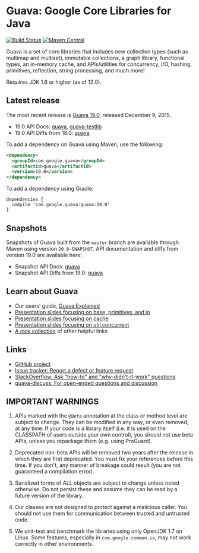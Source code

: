 Guava: Google Core Libraries for Java
=====================================

[![Build Status](https://travis-ci.org/google/guava.svg?branch=master)](https://travis-ci.org/google/guava)
[![Maven Central](https://maven-badges.herokuapp.com/maven-central/com.google.guava/guava/badge.svg)](https://maven-badges.herokuapp.com/maven-central/com.google.guava/guava)

Guava is a set of core libraries that includes new collection types (such as
multimap and multiset), immutable collections, a graph library, functional
types, an in-memory cache, and APIs/utilities for concurrency, I/O, hashing,
primitives, reflection, string processing, and much more!

Requires JDK 1.6 or higher (as of 12.0).

Latest release
--------------

The most recent release is [Guava 19.0][], released December 9, 2015.

- 19.0 API Docs: [guava][guava-release-api-docs], [guava-testlib][testlib-release-api-docs]
- 19.0 API Diffs from 18.0: [guava][guava-release-api-diffs]

To add a dependency on Guava using Maven, use the following:

```xml
<dependency>
  <groupId>com.google.guava</groupId>
  <artifactId>guava</artifactId>
  <version>19.0</version>
</dependency>
```

To add a dependency using Gradle:

```
dependencies {
  compile 'com.google.guava:guava:19.0'
}
```

Snapshots
---------

Snapshots of Guava built from the `master` branch are available through Maven
using version `20.0-SNAPSHOT`. API documentation and diffs from version 19.0
are available here:

- Snapshot API Docs: [guava][guava-snapshot-api-docs]
- Snapshot API Diffs from 19.0: [guava][guava-snapshot-api-diffs]

Learn about Guava
------------------

- Our users' guide, [Guava Explained][]
- [Presentation slides focusing on base, primitives, and io](http://guava-libraries.googlecode.com/files/Guava_for_Netflix_.pdf)
- [Presentation slides focusing on cache]( http://guava-libraries.googlecode.com/files/JavaCachingwithGuava.pdf)
- [Presentation slides focusing on util.concurrent](http://guava-libraries.googlecode.com/files/guava-concurrent-slides.pdf)
- [A nice collection](http://www.tfnico.com/presentations/google-guava) of other helpful links

Links
-----

- [GitHub project](https://github.com/google/guava)
- [Issue tracker: Report a defect or feature request](https://github.com/google/guava/issues/new)
- [StackOverflow: Ask "how-to" and "why-didn't-it-work" questions](https://stackoverflow.com/questions/ask?tags=guava+java)
- [guava-discuss: For open-ended questions and discussion](http://groups.google.com/group/guava-discuss)

IMPORTANT WARNINGS
------------------

1. APIs marked with the `@Beta` annotation at the class or method level
are subject to change. They can be modified in any way, or even
removed, at any time. If your code is a library itself (i.e. it is
used on the CLASSPATH of users outside your own control), you should
not use beta APIs, unless you repackage them (e.g. using ProGuard).

2. Deprecated non-beta APIs will be removed two years after the
release in which they are first deprecated. You must fix your
references before this time. If you don't, any manner of breakage
could result (you are not guaranteed a compilation error).

3. Serialized forms of ALL objects are subject to change unless noted
otherwise. Do not persist these and assume they can be read by a
future version of the library.

4. Our classes are not designed to protect against a malicious caller.
You should not use them for communication between trusted and
untrusted code.

5. We unit-test and benchmark the libraries using only OpenJDK 1.7 on
Linux. Some features, especially in `com.google.common.io`, may not work
correctly in other environments.

[Guava 19.0]: https://github.com/google/guava/wiki/Release19
[guava-release-api-docs]: http://google.github.io/guava/releases/19.0/api/docs/
[testlib-release-api-docs]: http://www.javadoc.io/doc/com.google.guava/guava-testlib/19.0
[guava-release-api-diffs]: http://google.github.io/guava/releases/19.0/api/diffs/
[guava-snapshot-api-docs]: http://google.github.io/guava/releases/snapshot/api/docs/
[guava-snapshot-api-diffs]: http://google.github.io/guava/releases/snapshot/api/diffs/
[Guava Explained]: https://github.com/google/guava/wiki/Home
